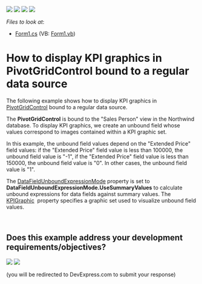 <!-- default badges list -->
![](https://img.shields.io/endpoint?url=https://codecentral.devexpress.com/api/v1/VersionRange/128581888/21.2.3%2B)
[![](https://img.shields.io/badge/Open_in_DevExpress_Support_Center-FF7200?style=flat-square&logo=DevExpress&logoColor=white)](https://supportcenter.devexpress.com/ticket/details/T152365)
[![](https://img.shields.io/badge/📖_How_to_use_DevExpress_Examples-e9f6fc?style=flat-square)](https://docs.devexpress.com/GeneralInformation/403183)
[![](https://img.shields.io/badge/💬_Leave_Feedback-feecdd?style=flat-square)](#does-this-example-address-your-development-requirementsobjectives)
<!-- default badges end -->
<!-- default file list -->
*Files to look at*:

* [Form1.cs](./CS/WindowsFormsApp_RegularDataSourceKPI/Form1.cs) (VB: [Form1.vb](./VB/WindowsFormsApp_RegularDataSourceKPI/Form1.vb))
<!-- default file list end -->
# How to display KPI graphics in PivotGridControl bound to a regular data source


<p>The following example shows how to display KPI graphics in <a href="https://documentation.devexpress.com/#WindowsForms/clsDevExpressXtraPivotGridPivotGridControltopic">PivotGridControl</a> bound to a regular data source.</p>
<p>The <strong>PivotGridControl</strong> is bound to the "Sales Person" view in the Northwind database. To display KPI graphics, we create an unbound field whose values correspond to images contained within a KPI graphic set.</p>
<p>In this example, the unbound field values depend on the "Extended Price" field values: if the "Extended Price" field value is less than 100000, the unbound field value is "-1", if the "Extended Price" field value is less than 150000, the unbound field value is "0". In other cases, the unbound field value is "1".</p>
<p>The <a href="https://documentation.devexpress.com/#CoreLibraries/DevExpressXtraPivotGridPivotGridOptionsData_DataFieldUnboundExpressionModetopic">DataFieldUnboundExpressionMode</a> property is set to <strong>DataFieldUnboundExpressionMode.UseSummaryValues</strong> to calculate unbound expressions for data fields against summary values. The <a href="https://documentation.devexpress.com/#CoreLibraries/DevExpressXtraPivotGridPivotGridFieldBase_KPIGraphictopic">KPIGraphic</a>  property specifies a graphic set used to visualize unbound field values.</p>

<br/>


<!-- feedback -->
## Does this example address your development requirements/objectives?

[<img src="https://www.devexpress.com/support/examples/i/yes-button.svg"/>](https://www.devexpress.com/support/examples/survey.xml?utm_source=github&utm_campaign=winforms-pivot-grid-display-kpi-graphics&~~~was_helpful=yes) [<img src="https://www.devexpress.com/support/examples/i/no-button.svg"/>](https://www.devexpress.com/support/examples/survey.xml?utm_source=github&utm_campaign=winforms-pivot-grid-display-kpi-graphics&~~~was_helpful=no)

(you will be redirected to DevExpress.com to submit your response)
<!-- feedback end -->
